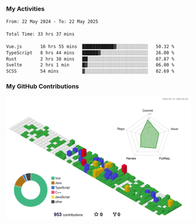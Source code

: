 ### My Activities

<!--START_SECTION:waka-->

```txt
From: 22 May 2024 - To: 22 May 2025

Total Time: 33 hrs 37 mins

Vue.js       16 hrs 55 mins  ████████████▓░░░░░░░░░░░░   50.32 %
TypeScript   8 hrs 44 mins   ██████▓░░░░░░░░░░░░░░░░░░   26.00 %
Rust         2 hrs 38 mins   ██░░░░░░░░░░░░░░░░░░░░░░░   07.87 %
Svelte       2 hrs 1 min     █▓░░░░░░░░░░░░░░░░░░░░░░░   06.00 %
SCSS         54 mins         ▓░░░░░░░░░░░░░░░░░░░░░░░░   02.69 %
```

<!--END_SECTION:waka-->

### My GitHub Contributions

![](./profile-3d-contrib/profile-gitblock.svg)
